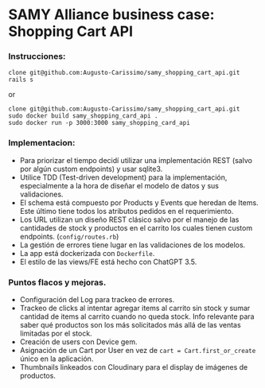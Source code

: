 # SAMY Alliance business case: Shopping Cart API

### Instrucciones:
```
clone git@github.com:Augusto-Carissimo/samy_shopping_cart_api.git
rails s
```
or
```
clone git@github.com:Augusto-Carissimo/samy_shopping_cart_api.git
sudo docker build samy_shopping_card_api .
sudo docker run -p 3000:3000 samy_shopping_card_api
```
### Implementacion:
* Para priorizar el tiempo decidí utilizar una implementación REST (salvo por algún custom endpoints) y usar sqlite3.
* Utilice TDD (Test-driven development) para la implementación, especialmente a la hora de diseñar el modelo de datos y sus validaciones.
* El schema está compuesto por Products y Events que heredan de Items. Este último tiene todos los atributos pedidos en el requerimiento.
* Los URL utilizan un diseño REST clásico salvo por el manejo de las cantidades de stock y productos en el carrito los cuales tienen custom endpoints. (`config/routes.rb`)
* La gestión de errores tiene lugar en las validaciones de los modelos.
* La app está dockerizada con `Dockerfile`.
* El estilo de las views/FE está hecho con ChatGPT 3.5.

### Puntos flacos y mejoras.

* Configuración del Log para trackeo de errores.
* Trackeo de clicks al intentar agregar items al carrito sin stock y sumar cantidad de items al carrito cuando no queda stock. Info relevante para saber qué productos son los más solicitados más allá de las ventas limitadas por el stock.
* Creación de users con Device gem.
* Asignación de un Cart por User en vez de `cart = Cart.first_or_create` único en la aplicación.
* Thumbnails linkeados con Cloudinary para el display de imágenes de productos.
